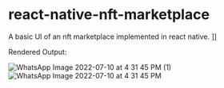 # react-native-nft-marketplace
A basic UI of an nft marketplace implemented in react native. ]]

Rendered Output:

![WhatsApp Image 2022-07-10 at 4 31 45 PM (1)](https://user-images.githubusercontent.com/79349712/178142259-7af783c7-f3ba-4ca0-a38b-ba6924f83f5b.jpeg)
![WhatsApp Image 2022-07-10 at 4 31 45 PM](https://user-images.githubusercontent.com/79349712/178142261-9813c6f7-4a2f-4140-ae19-ca3cd98f49d5.jpeg)
